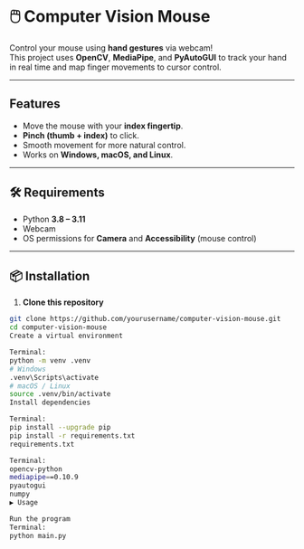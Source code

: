 # 🖱️ Computer Vision Mouse

Control your mouse using **hand gestures** via webcam!  
This project uses **OpenCV**, **MediaPipe**, and **PyAutoGUI** to track your hand in real time and map finger movements to cursor control.

---

##  Features
- Move the mouse with your **index fingertip**.
- **Pinch (thumb + index)** to click.
- Smooth movement for more natural control.
- Works on **Windows, macOS, and Linux**.


---

## 🛠 Requirements

- Python **3.8 – 3.11**
- Webcam
- OS permissions for **Camera** and **Accessibility** (mouse control)

---

## 📦 Installation

1. **Clone this repository**
```bash
git clone https://github.com/yourusername/computer-vision-mouse.git
cd computer-vision-mouse
Create a virtual environment

Terminal:
python -m venv .venv
# Windows
.venv\Scripts\activate
# macOS / Linux
source .venv/bin/activate
Install dependencies

Terminal:
pip install --upgrade pip
pip install -r requirements.txt
requirements.txt

Terminal:
opencv-python
mediapipe==0.10.9
pyautogui
numpy
▶️ Usage

Run the program
Terminal:
python main.py